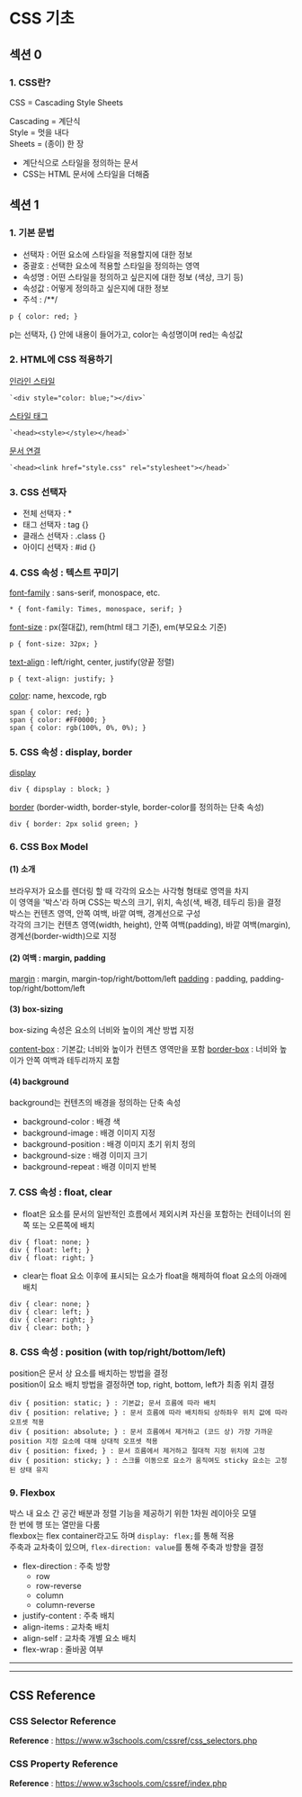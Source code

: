# CSS 기초

## 섹션 0

### 1. CSS란?

CSS = Cascading Style Sheets </br>

Cascading = 계단식 </br>
Style = 멋을 내다 </br>
Sheets = (종이) 한 장 </br>

- 계단식으로 스타일을 정의하는 문서
- CSS는 HTML 문서에 스타일을 더해줌

## 섹션 1

### 1. 기본 문법

- 선택자 : 어떤 요소에 스타일을 적용할지에 대한 정보
- 중괄호 : 선택한 요소에 적용할 스타일을 정의하는 영역
- 속성명 : 어떤 스타일을 정의하고 싶은지에 대한 정보 (색상, 크기 등)
- 속성값 : 어떻게 정의하고 싶은지에 대한 정보
- 주석 : /\*\*/

```
p { color: red; }
```

p는 선택자, {} 안에 내용이 들어가고, color는 속성명이며 red는 속성값

### 2. HTML에 CSS 적용하기

<u>인라인 스타일</u>

```
`<div style="color: blue;"></div>`
```

<u>스타일 태그</u>

```
`<head><style></style></head>`
```

<u>문서 연결</u>

```
`<head><link href="style.css" rel="stylesheet"></head>`
```

### 3. CSS 선택자

- 전체 선택자 : \*
- 태그 선택자 : tag {}
- 클래스 선택자 : .class {}
- 아이디 선택자 : #id {}

### 4. CSS 속성 : 텍스트 꾸미기

<u>font-family</u> : sans-serif, monospace, etc.

```
* { font-family: Times, monospace, serif; }
```

<u>font-size</u> : px(절대값), rem(html 태그 기준), em(부모요소 기준)

```
p { font-size: 32px; }
```

<u>text-align</u> : left/right, center, justify(양끝 정렬)

```
p { text-align: justify; }
```

<u>color</u>: name, hexcode, rgb

```
span { color: red; }
span { color: #FF0000; }
span { color: rgb(100%, 0%, 0%); }
```

### 5. CSS 속성 : display, border

<u>display</u>

```
div { dipsplay : block; }
```

<u>border</u> (border-width, border-style, border-color를 정의하는 단축 속성)

```
div { border: 2px solid green; }
```

### 6. CSS Box Model

#### (1) 소개

브라우저가 요소를 렌더링 할 때 각각의 요소는 사각형 형태로 영역을 차지 </br>
이 영역을 '박스'라 하며 CSS는 박스의 크기, 위치, 속성(색, 배경, 테두리 등)을 결정 </br>
박스는 컨텐츠 영역, 안쪽 여백, 바깥 여백, 경계선으로 구성 </br>
각각의 크기는 컨텐츠 영역(width, height), 안쪽 여백(padding), 바깥 여백(margin), 경계선(border-width)으로 지정 </br>

#### (2) 여백 : margin, padding

<u>margin</u> : margin, margin-top/right/bottom/left
<u>padding</u> : padding, padding-top/right/bottom/left

#### (3) box-sizing

box-sizing 속성은 요소의 너비와 높이의 계산 방법 지정 </br>

<u>content-box</u> : 기본값; 너비와 높이가 컨텐츠 영역만을 포함
<u>border-box</u> : 너비와 높이가 안쪽 여백과 테두리까지 포함

#### (4) background

background는 컨텐츠의 배경을 정의하는 단축 속성 </br>

- background-color : 배경 색
- background-image : 배경 이미지 지정
- background-position : 배경 이미지 초기 위치 정의
- background-size : 배경 이미지 크기
- background-repeat : 배경 이미지 반복

### 7. CSS 속성 : float, clear

- float은 요소를 문서의 일반적인 흐름에서 제외시켜 자신을 포함하는 컨테이너의 왼쪽 또는 오른쪽에 배치

```
div { float: none; }
div { float: left; }
div { float: right; }
```

- clear는 float 요소 이후에 표시되는 요소가 float을 해제하여 float 요소의 아래에 배치

```
div { clear: none; }
div { clear: left; }
div { clear: right; }
div { clear: both; }
```

### 8. CSS 속성 : position (with top/right/bottom/left)

position은 문서 상 요소를 배치하는 방법을 결정 </br>
position이 요소 배치 방법을 결정하면 top, right, bottom, left가 최종 위치 결정 </br>

```
div { position: static; } : 기본값; 문서 흐름에 따라 배치
div { position: relative; } : 문서 흐름에 따라 배치하되 상하좌우 위치 값에 따라 오프셋 적용
div { position: absolute; } : 문서 흐름에서 제거하고 (코드 상) 가장 가까운 position 지정 요소에 대해 상대적 오프셋 적용
div { position: fixed; } : 문서 흐름에서 제거하고 절대적 지정 위치에 고정
div { position: sticky; } : 스크롤 이동으로 요소가 움직여도 sticky 요소는 고정된 상태 유지
```

### 9. Flexbox

박스 내 요소 간 공간 배분과 정렬 기능을 제공하기 위한 1차원 레이아웃 모델 </br>
한 번에 행 또는 열만을 다룸 </br>
flexbox는 flex container라고도 하며 `display: flex;`를 통해 적용 </br>
주축과 교차축이 있으며, `flex-direction: value`를 통해 주축과 방향을 결정 </br>

- flex-direction : 주축 방향
  - row
  - row-reverse
  - column
  - column-reverse
- justify-content : 주축 배치
- align-items : 교차축 배치
- align-self : 교차축 개별 요소 배치
- flex-wrap : 줄바꿈 여부

<hr>
<hr>

## CSS Reference

### CSS Selector Reference

**Reference** : https://www.w3schools.com/cssref/css_selectors.php

### CSS Property Reference

**Reference** : https://www.w3schools.com/cssref/index.php
